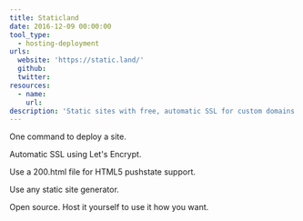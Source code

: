 ```yaml
---
title: Staticland
date: 2016-12-09 00:00:00
tool_type:
  - hosting-deployment
urls:
  website: 'https://static.land/'
  github:
  twitter:
resources:
  - name:
    url:
description: 'Static sites with free, automatic SSL for custom domains.'
---
```



One command to deploy a site.

Automatic SSL using Let's Encrypt.

Use a 200.html file for HTML5 pushstate support.

Use any static site generator.

Open source. Host it yourself to use it how you want.